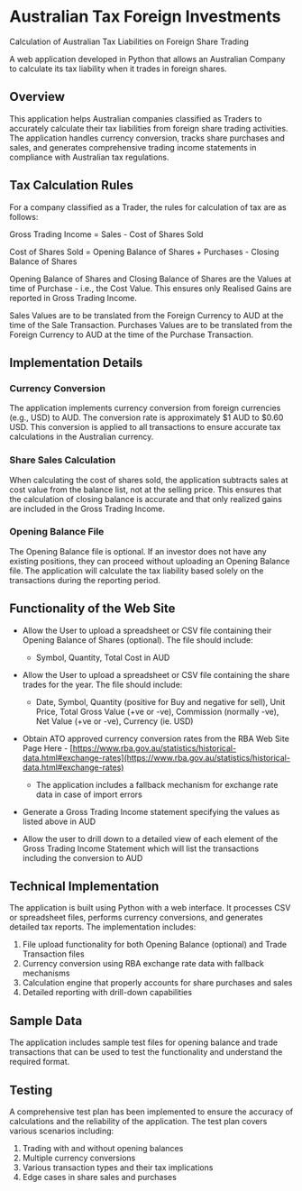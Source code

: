 # Australian Tax Foreign Investments

Calculation of Australian Tax Liabilities on Foreign Share Trading

A web application developed in Python that allows an Australian Company to calculate its tax liability when it trades in foreign shares.

## Overview

This application helps Australian companies classified as Traders to accurately calculate their tax liabilities from foreign share trading activities. The application handles currency conversion, tracks share purchases and sales, and generates comprehensive trading income statements in compliance with Australian tax regulations.

## Tax Calculation Rules

For a company classified as a Trader, the rules for calculation of tax are as follows:

Gross Trading Income = Sales - Cost of Shares Sold

Cost of Shares Sold = Opening Balance of Shares + Purchases - Closing Balance of Shares

Opening Balance of Shares and Closing Balance of Shares are the Values at time of Purchase - i.e., the Cost Value. This ensures only Realised Gains are reported in Gross Trading Income.

Sales Values are to be translated from the Foreign Currency to AUD at the time of the Sale Transaction. Purchases Values are to be translated from the Foreign Currency to AUD at the time of the Purchase Transaction.

## Implementation Details

### Currency Conversion

The application implements currency conversion from foreign currencies (e.g., USD) to AUD. The conversion rate is approximately $1 AUD to $0.60 USD. This conversion is applied to all transactions to ensure accurate tax calculations in the Australian currency.

### Share Sales Calculation

When calculating the cost of shares sold, the application subtracts sales at cost value from the balance list, not at the selling price. This ensures that the calculation of closing balance is accurate and that only realized gains are included in the Gross Trading Income.

### Opening Balance File

The Opening Balance file is optional. If an investor does not have any existing positions, they can proceed without uploading an Opening Balance file. The application will calculate the tax liability based solely on the transactions during the reporting period.

## Functionality of the Web Site

* Allow the User to upload a spreadsheet or CSV file containing their Opening Balance of Shares (optional). The file should include:
  * Symbol, Quantity, Total Cost in AUD

* Allow the User to upload a spreadsheet or CSV file containing the share trades for the year. The file should include:
  * Date, Symbol, Quantity (positive for Buy and negative for sell), Unit Price, Total Gross Value (+ve or -ve), Commission (normally -ve), Net Value (+ve or -ve), Currency (ie. USD)

* Obtain ATO approved currency conversion rates from the RBA Web Site Page Here - [https://www.rba.gov.au/statistics/historical-data.html#exchange-rates](https://www.rba.gov.au/statistics/historical-data.html#exchange-rates)
  * The application includes a fallback mechanism for exchange rate data in case of import errors

* Generate a Gross Trading Income statement specifying the values as listed above in AUD

* Allow the user to drill down to a detailed view of each element of the Gross Trading Income Statement which will list the transactions including the conversion to AUD

## Technical Implementation

The application is built using Python with a web interface. It processes CSV or spreadsheet files, performs currency conversions, and generates detailed tax reports. The implementation includes:

1. File upload functionality for both Opening Balance (optional) and Trade Transaction files
2. Currency conversion using RBA exchange rate data with fallback mechanisms
3. Calculation engine that properly accounts for share purchases and sales
4. Detailed reporting with drill-down capabilities

## Sample Data

The application includes sample test files for opening balance and trade transactions that can be used to test the functionality and understand the required format.

## Testing

A comprehensive test plan has been implemented to ensure the accuracy of calculations and the reliability of the application. The test plan covers various scenarios including:

1. Trading with and without opening balances
2. Multiple currency conversions
3. Various transaction types and their tax implications
4. Edge cases in share sales and purchases
